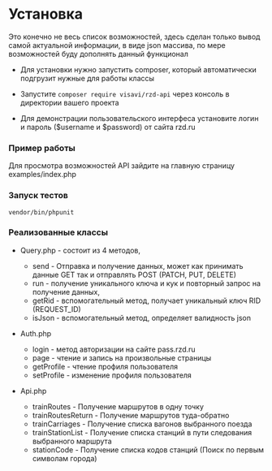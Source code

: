 # Установка

Это конечно не весь список возможностей, здесь сделан только вывод самой актуальной информации, в виде json массива, по мере возможностей буду дополнять данный функционал

* Для установки нужно запустить composer, который автоматически подгрузит нужные для работы классы
* Запустите ```composer require visavi/rzd-api``` через консоль в директории вашего проекта

* Для демонстрации пользовательского интерфеса установите логин и пароль ($username и $password) от сайта rzd.ru

### Пример работы
Для просмотра возможностей API зайдите на главную страницу examples/index.php

### Запуск тестов
```
vendor/bin/phpunit
```

### Реализованные классы

* Query.php - состоит из 4 методов,
  * send - Отправка и получение данных, может как принимать данные GET так и отправлять POST (PATCH, PUT, DELETE)
  * run - получение уникального ключа и кук и повторный запрос на получение данных,
  * getRid - вспомогательный метод, получает уникальный ключ RID (REQUEST_ID)
  * isJson - вспомогательный метод, определяет валидность json

* Auth.php
  * login - метод авторизации на сайте pass.rzd.ru
  * page - чтение и запись на произвольные страницы
  * getProfile - чтение профиля пользователя
  * setProfile - изменение профиля пользователя

* Api.php
  * trainRoutes - Получение маршрутов в одну точку
  * trainRoutesReturn - Получение маршрутов туда-обратно
  * trainCarriages - Получение списка вагонов выбранного поезда
  * trainStationList - Получение списка станций в пути следования выбранного маршрута
  * stationCode - Получение списка кодов станций (Поиск по первым символам города)
